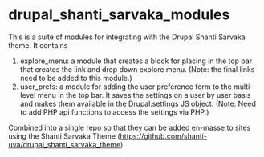 drupal_shanti_sarvaka_modules
=============================
This is a suite of modules for integrating with the Drupal Shanti Sarvaka theme. It contains

1. explore_menu: a module that creates a block for placing in the top bar that creates the link and drop down explore menu. (Note: the final links need to be added to this module.)
2. user_prefs: a module for adding the user preference form to the multi-level menu in the top bar. It saves the settings on a user by user basis and makes them available in the Drupal.settings JS object. (Note: Need to add PHP api functions to access the settings via PHP.)

Combined into a single repo so that they can be added en-masse to sites using the Shanti Sarvaka Theme (https://github.com/shanti-uva/drupal_shanti_sarvaka_theme).

